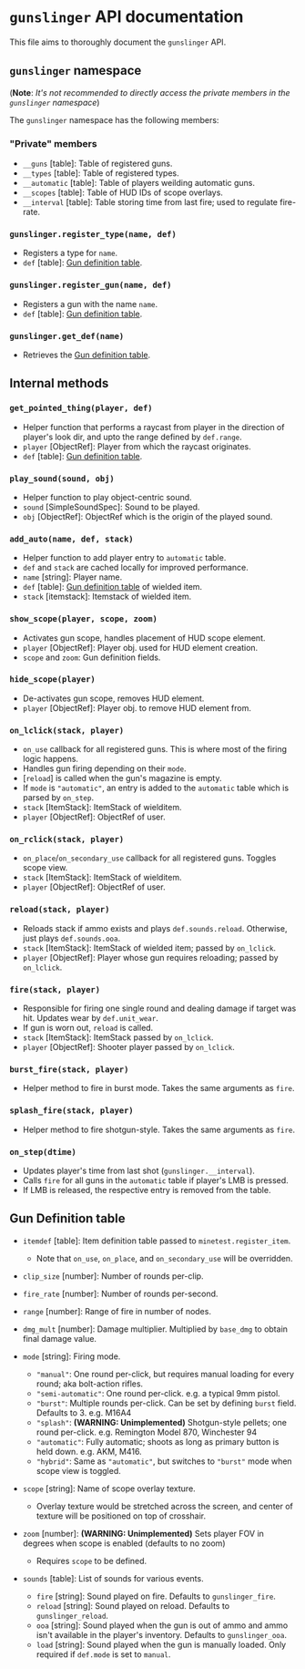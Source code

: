 # `gunslinger` API documentation

This file aims to thoroughly document the `gunslinger` API.

## `gunslinger` namespace

(**Note**: _It's not recommended to directly access the private members in the `gunslinger` namespace_)

The `gunslinger` namespace has the following members:

### "Private" members

- `__guns` [table]: Table of registered guns.
- `__types` [table]: Table of registered types.
- `__automatic` [table]: Table of players weilding automatic guns.
- `__scopes` [table]: Table of HUD IDs of scope overlays.
- `__interval` [table]: Table storing time from last fire; used to regulate fire-rate.

### `gunslinger.register_type(name, def)`

- Registers a type for `name`.
- `def` [table]: [Gun definition table](###Gun-definition-table).

### `gunslinger.register_gun(name, def)`

- Registers a gun with the name `name`.
- `def` [table]: [Gun definition table](###Gun-definition-table).

### `gunslinger.get_def(name)`

- Retrieves the [Gun definition table](###Gun-definition-table).

## Internal methods

### `get_pointed_thing(player, def)`

- Helper function that performs a raycast from player in the direction of player's look dir, and upto the range defined by `def.range`.
- `player` [ObjectRef]: Player from which the raycast originates.
- `def` [table]: [Gun definition table](###Gun-definition-table).

### `play_sound(sound, obj)`

- Helper function to play object-centric sound.
- `sound` [SimpleSoundSpec]: Sound to be played.
- `obj` [ObjectRef]: ObjectRef which is the origin of the played sound.

### `add_auto(name, def, stack)`

- Helper function to add player entry to `automatic` table.
- `def` and `stack` are cached locally for improved performance.
- `name` [string]: Player name.
- `def` [table]: [Gun definition table](###Gun-definition-table) of wielded item.
- `stack` [itemstack]: Itemstack of wielded item.

### `show_scope(player, scope, zoom)`

- Activates gun scope, handles placement of HUD scope element.
- `player` [ObjectRef]: Player obj. used for HUD element creation.
- `scope` and `zoom`: Gun definition fields.

### `hide_scope(player)`

- De-activates gun scope, removes HUD element.
- `player` [ObjectRef]: Player obj. to remove HUD element from.

### `on_lclick(stack, player)`

- `on_use` callback for all registered guns. This is where most of the firing logic happens.
- Handles gun firing depending on their `mode`.
- [`reload`] is called when the gun's magazine is empty.
- If `mode` is `"automatic"`, an entry is added to the `automatic` table which is parsed by `on_step`.
- `stack` [ItemStack]: ItemStack of wielditem.
- `player` [ObjectRef]: ObjectRef of user.

### `on_rclick(stack, player)`

- `on_place`/`on_secondary_use` callback for all registered guns. Toggles scope view.
- `stack` [ItemStack]: ItemStack of wielditem.
- `player` [ObjectRef]: ObjectRef of user.

### `reload(stack, player)`

- Reloads stack if ammo exists and plays `def.sounds.reload`. Otherwise, just plays `def.sounds.ooa`.
- `stack` [ItemStack]: ItemStack of wielded item; passed by `on_lclick`.
- `player` [ObjectRef]: Player whose gun requires reloading; passed by `on_lclick`.

### `fire(stack, player)`

- Responsible for firing one single round and dealing damage if target was hit. Updates wear by `def.unit_wear`.
- If gun is worn out, `reload` is called.
- `stack` [ItemStack]: ItemStack passed by `on_lclick`.
- `player` [ObjectRef]: Shooter player passed by `on_lclick`.

### `burst_fire(stack, player)`

- Helper method to fire in burst mode. Takes the same arguments as `fire`.

### `splash_fire(stack, player)`

- Helper method to fire shotgun-style. Takes the same arguments as `fire`.

### `on_step(dtime)`

- Updates player's time from last shot (`gunslinger.__interval`).
- Calls `fire` for all guns in the `automatic` table if player's LMB is pressed.
- If LMB is released, the respective entry is removed from the table.

## Gun Definition table

- `itemdef` [table]: Item definition table passed to `minetest.register_item`.
  - Note that `on_use`, `on_place`, and `on_secondary_use` will be overridden.
- `clip_size` [number]: Number of rounds per-clip.
- `fire_rate` [number]: Number of rounds per-second.
- `range` [number]: Range of fire in number of nodes.
- `dmg_mult` [number]: Damage multiplier. Multiplied by `base_dmg` to obtain final damage value.
- `mode` [string]: Firing mode.
  - `"manual"`: One round per-click, but requires manual loading for every round; aka bolt-action rifles.
  - `"semi-automatic"`: One round per-click. e.g. a typical 9mm pistol.
  - `"burst"`: Multiple rounds per-click. Can be set by defining `burst` field. Defaults to 3. e.g. M16A4
  - `"splash"`: **(WARNING: Unimplemented)** Shotgun-style pellets; one round per-click. e.g. Remington Model 870, Winchester 94
  - `"automatic"`: Fully automatic; shoots as long as primary button is held down. e.g. AKM, M416.
  - `"hybrid"`: Same as `"automatic"`, but switches to `"burst"` mode when scope view is toggled.

- `scope` [string]: Name of scope overlay texture.
  - Overlay texture would be stretched across the screen, and center of texture will be positioned on top of crosshair.
- `zoom` [number]: **(WARNING: Unimplemented)** Sets player FOV in degrees when scope is enabled (defaults to no zoom)
  - Requires `scope` to be defined.

- `sounds` [table]: List of sounds for various events.
  - `fire` [string]: Sound played on fire. Defaults to `gunslinger_fire`.
  - `reload` [string]: Sound played on reload. Defaults to `gunslinger_reload`.
  - `ooa` [string]: Sound played when the gun is out of ammo and ammo isn't available in the player's inventory. Defaults to `gunslinger_ooa`.
  - `load` [string]: Sound played when the gun is manually loaded. Only required if `def.mode` is set to `manual`.

